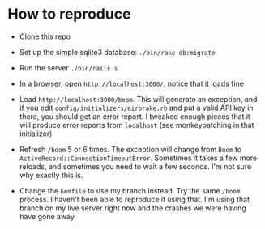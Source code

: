 # How to reproduce

- Clone this repo

- Set up the simple sqlite3 database: `./bin/rake db:migrate`

- Run the server `./bin/rails s`

- In a browser, open `http://localhost:3000/`, notice that it loads
  fine
  
- Load `http://localhost:3000/boom`. This will generate an exception,
  and if you edit `config/initializers/airbrake.rb` and put a valid
  API key in there, you should get an error report. I tweaked enough
  pieces that it will produce error reports from `localhost` (see
  monkeypatching in that initializer)
  
- Refresh `/boom` 5 or 6 times. The exception will change from `Boom`
  to `ActiveRecord::ConnectionTimeoutError`. Sometimes it takes a few
  more reloads, and sometimes you need to wait a few seconds. I'm not
  sure why exactly this is.
  
- Change the `Gemfile` to use my branch instead. Try the same `/boom`
  process. I haven't been able to reproduce it using that. I'm using
  that branch on my live server right now and the crashes we were
  having have gone away.
  
